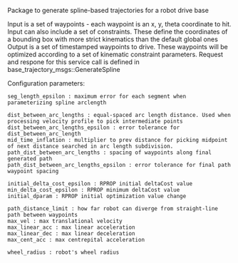 
Package to generate spline-based trajectories for a robot drive base

Input is a set of waypoints - each waypoint is an x, y, theta coordinate to hit.
Input can also include a set of constraints. These define the coordinates of a bounding box with more strict kinematics than the default global ones
Output is a set of timestamped waypoints to drive. These waypoints will be optimized according to a set of kinematic constraint parameters.
Request and respone for this service call is defined in base\_trajectory\_msgs::GenerateSpline

Configuration parameters:

    seg_length_epsilon : maximum error for each segment when parameterizing spline arclength

	dist_between_arc_lengths : equal-spaced arc length distance. Used when processing velocity profile to pick intermediate points
	dist_between_arc_lengths_epsilon : error tolerance for dist_between_arc_length
	mid_time_inflation : multiplier to prev distance for picking midpoint of next distance searched in arc length subdivision.
	path_dist_between_arc_lengths : spacing of waypoints along final generated path
	path_dist_between_arc_lengths_epsilon : error tolerance for final path waypoint spacing

	initial_delta_cost_epsilon : RPROP initial deltaCost value
	min_delta_cost_epsilon : RPROP minimum deltaCost value
	initial_dparam : RPROP initial optimization value change

	path_distance_limit : how far robot can diverge from straight-line path between waypoints
	max_vel : max translational velocity
	max_linear_acc : max linear acceleration
	max_linear_dec : max linear deceleration
	max_cent_acc : max centrepital acceleration

	wheel_radius : robot's wheel radius

